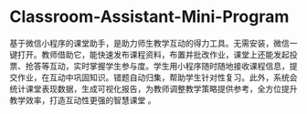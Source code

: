 # Classroom-Assistant-Mini-Program
基于微信小程序的课堂助手，是助力师生教学互动的得力工具。无需安装，微信一键打开。教师借助它，能快速发布课程资料，布置并批改作业，课堂上还能发起投票、抢答等互动，实时掌握学生参与度。学生用小程序随时随地接收课程信息，提交作业，在互动中巩固知识。错题自动归集，帮助学生针对性复习。此外，系统会统计课堂表现数据，生成可视化报告，为教师调整教学策略提供参考，全方位提升教学效率，打造互动性更强的智慧课堂 。
